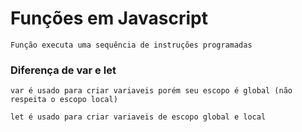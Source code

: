 # Funções em Javascript
    Função executa uma sequência de instruções programadas

### Diferença de **var** e **let** 
    var é usado para criar variaveis porém seu escopo é global (não respeita o escopo local)

    let é usado para criar variaveis de escopo global e local
